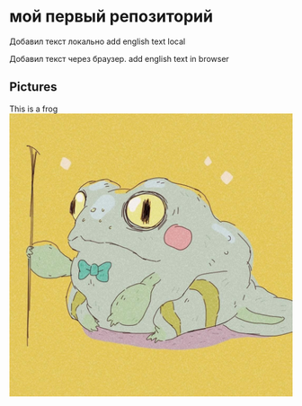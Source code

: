# мой первый репозиторий

Добавил текст локально
add english text local

Добавил текст через браузер. add english text in browser
  
## Pictures
This is a frog
![Это лягуха](frog.jpg)